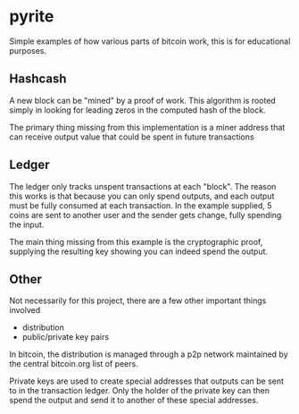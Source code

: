 # pyrite

Simple examples of how various parts of bitcoin work, this is for educational
purposes.

## Hashcash

A new block can be "mined" by a proof of work. This algorithm is rooted
simply in looking for leading zeros in the computed hash of the block.

The primary thing missing from this implementation is a miner address that
can receive output value that could be spent in future transactions

## Ledger

The ledger only tracks unspent transactions at each "block". The reason this
works is that because you can only spend outputs, and each output must be fully
consumed at each transaction. In the example supplied, 5 coins are sent to another
user and the sender gets change, fully spending the input. 

The main thing missing from this example is the cryptographic proof, supplying 
the resulting key showing you can indeed spend the output.

## Other

Not necessarily for this project, there are a few other important things involved

 - distribution
 - public/private key pairs

In bitcoin, the distribution is managed through a p2p network maintained by the 
central bitcoin.org list of peers. 

Private keys are used to create special addresses that outputs can be sent to 
in the transaction ledger. Only the holder of the private key can then spend the
output and send it to another of these special addresses.
